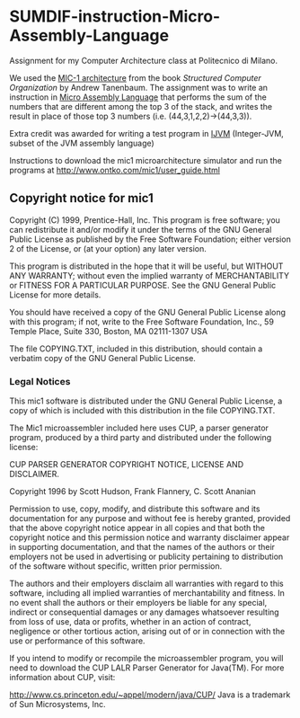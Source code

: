 # SUMDIF-instruction-Micro-Assembly-Language
Assignment for my Computer Architecture class at Politecnico di Milano.

We used the [MIC-1 architecture](http://www.ontko.com/mic1/) from the book *Structured Computer Organization* by Andrew Tanenbaum.
The assignment was to write an instruction in [Micro Assembly Language](http://www.ontko.com/mic1/mal.html) that performs the sum of the numbers that are different among the top 3 of the stack, and writes the result in place of those top 3 numbers (i.e. (44,3,1,2,2)->(44,3,3)).

Extra credit was awarded for writing a test program in [IJVM](http://www.ontko.com/mic1/jas.html) (Integer-JVM, subset of the JVM assembly language)

Instructions to download the mic1 microarchitecture simulator and run the programs at http://www.ontko.com/mic1/user_guide.html


## Copyright notice for mic1
Copyright (C) 1999, Prentice-Hall, Inc.
This program is free software; you can redistribute it and/or modify it under the terms of the GNU General Public License as published by the Free Software Foundation; either version 2 of the License, or (at your option) any later version.

This program is distributed in the hope that it will be useful, but WITHOUT ANY WARRANTY; without even the implied warranty of MERCHANTABILITY or FITNESS FOR A PARTICULAR PURPOSE. See the GNU General Public License for more details.

You should have received a copy of the GNU General Public License along with this program; if not, write to the Free Software Foundation, Inc., 59 Temple Place, Suite 330, Boston, MA 02111-1307 USA

The file COPYING.TXT, included in this distribution, should contain a verbatim copy of the GNU General Public License.

### Legal Notices

This mic1 software is distributed under the GNU General Public License, a copy of which is included with this distribution in the file COPYING.TXT.

The Mic1 microassembler included here uses CUP, a parser generator program, produced by a third party and distributed under the following license:

CUP PARSER GENERATOR COPYRIGHT NOTICE, LICENSE AND DISCLAIMER.

Copyright 1996 by Scott Hudson, Frank Flannery, C. Scott Ananian

Permission to use, copy, modify, and distribute this software and its documentation for any purpose and without fee is hereby granted, provided that the above copyright notice appear in all copies and that both the copyright notice and this permission notice and warranty disclaimer appear in supporting documentation, and that the names of the authors or their employers not be used in advertising or publicity pertaining to distribution of the software without specific, written prior permission.

The authors and their employers disclaim all warranties with regard to this software, including all implied warranties of merchantability and fitness. In no event shall the authors or their employers be liable for any special, indirect or consequential damages or any damages whatsoever resulting from loss of use, data or profits, whether in an action of contract, negligence or other tortious action, arising out of or in connection with the use or performance of this software.

If you intend to modify or recompile the microassembler program, you will need to download the CUP LALR Parser Generator for Java(TM). For more information about CUP, visit:

   http://www.cs.princeton.edu/~appel/modern/java/CUP/
Java is a trademark of Sun Microsystems, Inc.
